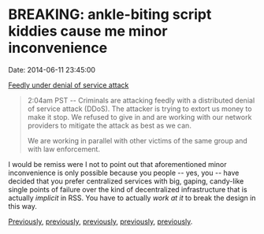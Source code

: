 BREAKING: ankle-biting script kiddies cause me minor inconvenience
==================================================================

Date: 2014-06-11 23:45:00

[Feedly under denial of service
attack](http://blog.feedly.com/2014/06/11/denial-of-service-attack/)

> 2:04am PST \-- Criminals are attacking feedly with a distributed
> denial of service attack (DDoS). The attacker is trying to extort us
> money to make it stop. We refused to give in and are working with our
> network providers to mitigate the attack as best as we can.
>
> We are working in parallel with other victims of the same group and
> with law enforcement.

I would be remiss were I not to point out that aforementioned minor
inconvenience is only possible because you people \-- yes, you \-- have
decided that you prefer centralized services with big, gaping,
candy-like single points of failure over the kind of decentralized
infrastructure that is actually *implicit* in RSS. You have to actually
*work at it* to break the design in this way.

[Previously](http://www.jwz.org/blog/2013/08/oh-good-rss-spam/),
[previously](http://www.jwz.org/blog/2013/07/this-week-in-rss-apocalypse/),
[previously](http://www.jwz.org/blog/2013/06/rss-apocalypse-update-newsify/),
[previously](http://www.jwz.org/blog/2013/06/google-reader-apocalypse-extremely-fucking-nigh/),
[previously](http://www.jwz.org/blog/2012/11/1994-called/).
